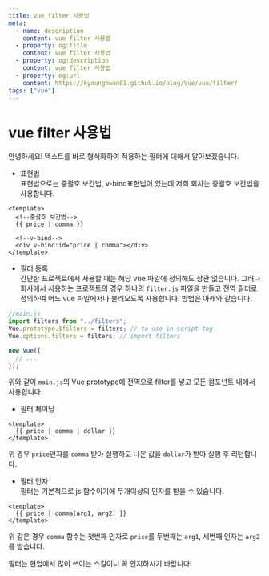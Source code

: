 ```yaml
---
title: vue filter 사용법
meta:
  - name: description
    content: vue filter 사용법
  - property: og:title
    content: vue filter 사용법
  - property: og:description
    content: vue filter 사용법
  - property: og:url
    content: https://kyounghwan01.github.io/blog/Vue/vue/filter/
tags: ["vue"]
---
```


# vue filter 사용법

안녕하세요! 텍스트를 바로 형식화하여 적용하는 필터에 대해서 알아보겠습니다.

- 표현법<br>
  표현법으로는 중괄호 보간법, v-bind표현법이 있는데 저희 회사는 중괄호 보간법을 사용합니다.

```vue
<template>
  <!--중괄호 보간법-->
  {{ price | comma }}

  <!--v-bind-->
  <div v-bind:id="price | comma"></div>
</template>
```

- 필터 등록<br>
  간단한 프로젝트에서 사용할 때는 해당 vue 파일에 정의해도 상관 없습니다.
  그러나 회사에서 사용하는 프로젝트의 경우 하나의 `filter.js` 파일을 만들고 전역 필터로 정의하여 어느 vue 파일에서나 불러오도록 사용합니다. 방법은 아래와 같습니다.

```js
//main.js
import filters from "../filters";
Vue.prototype.$filters = filters; // to use in script tag
Vue.options.filters = filters; // import filters

new Vue({
  // ...
});
```

위와 같이 `main.js`의 Vue prototype에 전역으로 filter를 넣고 모든 컴포넌트 내에서 사용합니다.

- 필터 체이닝

```vue
<template>
  {{ price | comma | dollar }}
</template>
```

위 경우 `price`인자를 `comma` 받아 실행하고 나온 값을 `dollar`가 받아 실행 후 리턴합니다.

- 필터 인자<br>
  필터는 기본적으로 js 함수이기에 두개이상의 인자를 받을 수 있습니다.

```vue
<template>
  {{ price | comma(arg1, arg2) }}
</template>
```

위 같은 경우 `comma` 함수는 첫번째 인자로 `price`를 두번째는 `arg1`, 세번째 인자는 `arg2`를 받습니다.

필터는 현업에서 많이 쓰이는 스킬이니 꼭 인지하시기 바랍니다!
